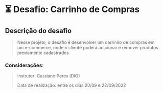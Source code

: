 # :hourglass_flowing_sand: Desafio: Carrinho de Compras

## Descrição do desafio

> Nesse projeto, o desafio é desenvolver um carrinho de compras em um e-commerce, onde o cliente poderá adicionar e remover produtos previamente cadastrados.
>

### Considerações:

> Instrutor: Cassiano Peres (DIO)
>
> Data de realização: entre os dias 20/09 e 22/09/2022



